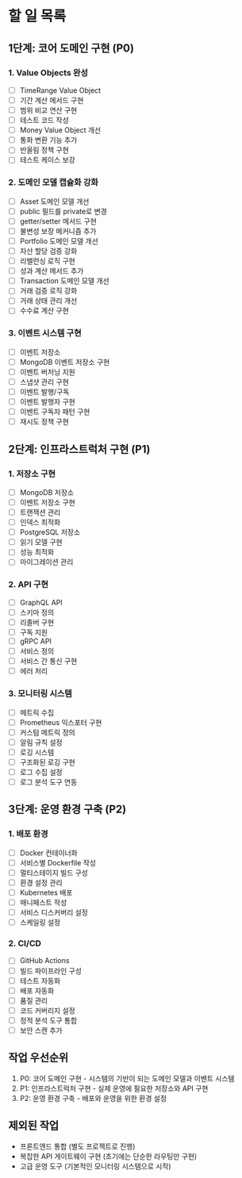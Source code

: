 # 할 일 목록

## 1단계: 코어 도메인 구현 (P0)

### 1. Value Objects 완성
- [ ] TimeRange Value Object
- [ ] 기간 계산 메서드 구현
- [ ] 범위 비교 연산 구현
- [ ] 테스트 코드 작성
- [ ] Money Value Object 개선
- [ ] 통화 변환 기능 추가
- [ ] 반올림 정책 구현
- [ ] 테스트 케이스 보강

### 2. 도메인 모델 캡슐화 강화
- [ ] Asset 도메인 모델 개선
- [ ] public 필드를 private로 변경
- [ ] getter/setter 메서드 구현
- [ ] 불변성 보장 메커니즘 추가
- [ ] Portfolio 도메인 모델 개선
- [ ] 자산 할당 검증 강화
- [ ] 리밸런싱 로직 구현
- [ ] 성과 계산 메서드 추가
- [ ] Transaction 도메인 모델 개선
- [ ] 거래 검증 로직 강화
- [ ] 거래 상태 관리 개선
- [ ] 수수료 계산 구현

### 3. 이벤트 시스템 구현
- [ ] 이벤트 저장소
- [ ] MongoDB 이벤트 저장소 구현
- [ ] 이벤트 버저닝 지원
- [ ] 스냅샷 관리 구현
- [ ] 이벤트 발행/구독
- [ ] 이벤트 발행자 구현
- [ ] 이벤트 구독자 패턴 구현
- [ ] 재시도 정책 구현

## 2단계: 인프라스트럭처 구현 (P1)

### 1. 저장소 구현
- [ ] MongoDB 저장소
- [ ] 이벤트 저장소 구현
- [ ] 트랜잭션 관리
- [ ] 인덱스 최적화
- [ ] PostgreSQL 저장소
- [ ] 읽기 모델 구현
- [ ] 성능 최적화
- [ ] 마이그레이션 관리

### 2. API 구현
- [ ] GraphQL API
- [ ] 스키마 정의
- [ ] 리졸버 구현
- [ ] 구독 지원
- [ ] gRPC API
- [ ] 서비스 정의
- [ ] 서비스 간 통신 구현
- [ ] 에러 처리

### 3. 모니터링 시스템
- [ ] 메트릭 수집
- [ ] Prometheus 익스포터 구현
- [ ] 커스텀 메트릭 정의
- [ ] 알림 규칙 설정
- [ ] 로깅 시스템
- [ ] 구조화된 로깅 구현
- [ ] 로그 수집 설정
- [ ] 로그 분석 도구 연동

## 3단계: 운영 환경 구축 (P2)

### 1. 배포 환경
- [ ] Docker 컨테이너화
- [ ] 서비스별 Dockerfile 작성
- [ ] 멀티스테이지 빌드 구성
- [ ] 환경 설정 관리
- [ ] Kubernetes 배포
- [ ] 매니페스트 작성
- [ ] 서비스 디스커버리 설정
- [ ] 스케일링 설정

### 2. CI/CD
- [ ] GitHub Actions
- [ ] 빌드 파이프라인 구성
- [ ] 테스트 자동화
- [ ] 배포 자동화
- [ ] 품질 관리
- [ ] 코드 커버리지 설정
- [ ] 정적 분석 도구 통합
- [ ] 보안 스캔 추가

## 작업 우선순위
1. P0: 코어 도메인 구현 - 시스템의 기반이 되는 도메인 모델과 이벤트 시스템
2. P1: 인프라스트럭처 구현 - 실제 운영에 필요한 저장소와 API 구현
3. P2: 운영 환경 구축 - 배포와 운영을 위한 환경 설정

## 제외된 작업
- 프론트엔드 통합 (별도 프로젝트로 진행)
- 복잡한 API 게이트웨이 구현 (초기에는 단순한 라우팅만 구현)
- 고급 운영 도구 (기본적인 모니터링 시스템으로 시작)